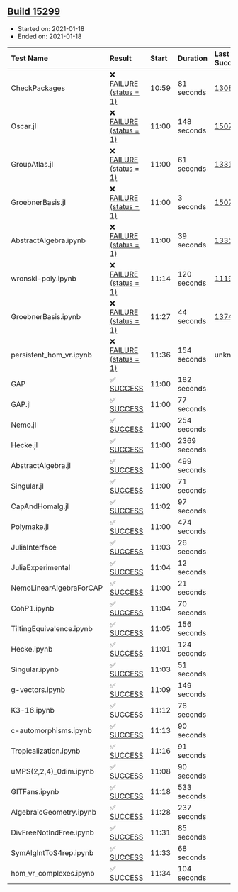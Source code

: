 ## [Build 15299](https://oscarci.mathematik.uni-kl.de/job/oscar/15299/)

* Started on: 2021-01-18
* Ended on: 2021-01-18

| Test Name    | Result | Start | Duration | Last Success | First Failure |
|:-------------|:-------|:------|:---------|:-------------|:--------------|
| CheckPackages | ❌ [FAILURE (status = 1)](https://oscarci.mathematik.uni-kl.de/job/oscar/15299/artifact/logs/build-15299/CheckPackages.log) | 10:59 | 81 seconds | [13085](https://oscarci.mathematik.uni-kl.de/job/oscar/13085/) | [13086](https://oscarci.mathematik.uni-kl.de/job/oscar/13086/) |
| Oscar.jl | ❌ [FAILURE (status = 1)](https://oscarci.mathematik.uni-kl.de/job/oscar/15299/artifact/logs/build-15299/Oscar.jl.log) | 11:00 | 148 seconds | [15079](https://oscarci.mathematik.uni-kl.de/job/oscar/15079/) | [15080](https://oscarci.mathematik.uni-kl.de/job/oscar/15080/) |
| GroupAtlas.jl | ❌ [FAILURE (status = 1)](https://oscarci.mathematik.uni-kl.de/job/oscar/15299/artifact/logs/build-15299/GroupAtlas.jl.log) | 11:00 | 61 seconds | [13311](https://oscarci.mathematik.uni-kl.de/job/oscar/13311/) | [13312](https://oscarci.mathematik.uni-kl.de/job/oscar/13312/) |
| GroebnerBasis.jl | ❌ [FAILURE (status = 1)](https://oscarci.mathematik.uni-kl.de/job/oscar/15299/artifact/logs/build-15299/GroebnerBasis.jl.log) | 11:00 | 3 seconds | [15079](https://oscarci.mathematik.uni-kl.de/job/oscar/15079/) | [15080](https://oscarci.mathematik.uni-kl.de/job/oscar/15080/) |
| AbstractAlgebra.ipynb | ❌ [FAILURE (status = 1)](https://oscarci.mathematik.uni-kl.de/job/oscar/15299/artifact/logs/build-15299/AbstractAlgebra.ipynb.log) | 11:00 | 39 seconds | [13355](https://oscarci.mathematik.uni-kl.de/job/oscar/13355/) | [13356](https://oscarci.mathematik.uni-kl.de/job/oscar/13356/) |
| wronski-poly.ipynb | ❌ [FAILURE (status = 1)](https://oscarci.mathematik.uni-kl.de/job/oscar/15299/artifact/logs/build-15299/wronski-poly.ipynb.log) | 11:14 | 120 seconds | [11192](https://oscarci.mathematik.uni-kl.de/job/oscar/11192/) | [11193](https://oscarci.mathematik.uni-kl.de/job/oscar/11193/) |
| GroebnerBasis.ipynb | ❌ [FAILURE (status = 1)](https://oscarci.mathematik.uni-kl.de/job/oscar/15299/artifact/logs/build-15299/GroebnerBasis.ipynb.log) | 11:27 | 44 seconds | [13748](https://oscarci.mathematik.uni-kl.de/job/oscar/13748/) | [13749](https://oscarci.mathematik.uni-kl.de/job/oscar/13749/) |
| persistent_hom_vr.ipynb | ❌ [FAILURE (status = 1)](https://oscarci.mathematik.uni-kl.de/job/oscar/15299/artifact/logs/build-15299/persistent_hom_vr.ipynb.log) | 11:36 | 154 seconds | unknown | unknown |
| GAP | ✅ [SUCCESS](https://oscarci.mathematik.uni-kl.de/job/oscar/15299/artifact/logs/build-15299/GAP.log) | 11:00 | 182 seconds |  |  |
| GAP.jl | ✅ [SUCCESS](https://oscarci.mathematik.uni-kl.de/job/oscar/15299/artifact/logs/build-15299/GAP.jl.log) | 11:00 | 77 seconds |  |  |
| Nemo.jl | ✅ [SUCCESS](https://oscarci.mathematik.uni-kl.de/job/oscar/15299/artifact/logs/build-15299/Nemo.jl.log) | 11:00 | 254 seconds |  |  |
| Hecke.jl | ✅ [SUCCESS](https://oscarci.mathematik.uni-kl.de/job/oscar/15299/artifact/logs/build-15299/Hecke.jl.log) | 11:00 | 2369 seconds |  |  |
| AbstractAlgebra.jl | ✅ [SUCCESS](https://oscarci.mathematik.uni-kl.de/job/oscar/15299/artifact/logs/build-15299/AbstractAlgebra.jl.log) | 11:00 | 499 seconds |  |  |
| Singular.jl | ✅ [SUCCESS](https://oscarci.mathematik.uni-kl.de/job/oscar/15299/artifact/logs/build-15299/Singular.jl.log) | 11:00 | 71 seconds |  |  |
| CapAndHomalg.jl | ✅ [SUCCESS](https://oscarci.mathematik.uni-kl.de/job/oscar/15299/artifact/logs/build-15299/CapAndHomalg.jl.log) | 11:02 | 97 seconds |  |  |
| Polymake.jl | ✅ [SUCCESS](https://oscarci.mathematik.uni-kl.de/job/oscar/15299/artifact/logs/build-15299/Polymake.jl.log) | 11:00 | 474 seconds |  |  |
| JuliaInterface | ✅ [SUCCESS](https://oscarci.mathematik.uni-kl.de/job/oscar/15299/artifact/logs/build-15299/JuliaInterface.log) | 11:03 | 26 seconds |  |  |
| JuliaExperimental | ✅ [SUCCESS](https://oscarci.mathematik.uni-kl.de/job/oscar/15299/artifact/logs/build-15299/JuliaExperimental.log) | 11:04 | 12 seconds |  |  |
| NemoLinearAlgebraForCAP | ✅ [SUCCESS](https://oscarci.mathematik.uni-kl.de/job/oscar/15299/artifact/logs/build-15299/NemoLinearAlgebraForCAP.log) | 11:00 | 21 seconds |  |  |
| CohP1.ipynb | ✅ [SUCCESS](https://oscarci.mathematik.uni-kl.de/job/oscar/15299/artifact/logs/build-15299/CohP1.ipynb.log) | 11:04 | 70 seconds |  |  |
| TiltingEquivalence.ipynb | ✅ [SUCCESS](https://oscarci.mathematik.uni-kl.de/job/oscar/15299/artifact/logs/build-15299/TiltingEquivalence.ipynb.log) | 11:05 | 156 seconds |  |  |
| Hecke.ipynb | ✅ [SUCCESS](https://oscarci.mathematik.uni-kl.de/job/oscar/15299/artifact/logs/build-15299/Hecke.ipynb.log) | 11:01 | 124 seconds |  |  |
| Singular.ipynb | ✅ [SUCCESS](https://oscarci.mathematik.uni-kl.de/job/oscar/15299/artifact/logs/build-15299/Singular.ipynb.log) | 11:03 | 51 seconds |  |  |
| g-vectors.ipynb | ✅ [SUCCESS](https://oscarci.mathematik.uni-kl.de/job/oscar/15299/artifact/logs/build-15299/g-vectors.ipynb.log) | 11:09 | 149 seconds |  |  |
| K3-16.ipynb | ✅ [SUCCESS](https://oscarci.mathematik.uni-kl.de/job/oscar/15299/artifact/logs/build-15299/K3-16.ipynb.log) | 11:12 | 76 seconds |  |  |
| c-automorphisms.ipynb | ✅ [SUCCESS](https://oscarci.mathematik.uni-kl.de/job/oscar/15299/artifact/logs/build-15299/c-automorphisms.ipynb.log) | 11:13 | 90 seconds |  |  |
| Tropicalization.ipynb | ✅ [SUCCESS](https://oscarci.mathematik.uni-kl.de/job/oscar/15299/artifact/logs/build-15299/Tropicalization.ipynb.log) | 11:16 | 91 seconds |  |  |
| uMPS(2,2,4)_0dim.ipynb | ✅ [SUCCESS](https://oscarci.mathematik.uni-kl.de/job/oscar/15299/artifact/logs/build-15299/uMPS-2-2-4-_0dim.ipynb.log) | 11:08 | 90 seconds |  |  |
| GITFans.ipynb | ✅ [SUCCESS](https://oscarci.mathematik.uni-kl.de/job/oscar/15299/artifact/logs/build-15299/GITFans.ipynb.log) | 11:18 | 533 seconds |  |  |
| AlgebraicGeometry.ipynb | ✅ [SUCCESS](https://oscarci.mathematik.uni-kl.de/job/oscar/15299/artifact/logs/build-15299/AlgebraicGeometry.ipynb.log) | 11:28 | 237 seconds |  |  |
| DivFreeNotIndFree.ipynb | ✅ [SUCCESS](https://oscarci.mathematik.uni-kl.de/job/oscar/15299/artifact/logs/build-15299/DivFreeNotIndFree.ipynb.log) | 11:31 | 85 seconds |  |  |
| SymAlgIntToS4rep.ipynb | ✅ [SUCCESS](https://oscarci.mathematik.uni-kl.de/job/oscar/15299/artifact/logs/build-15299/SymAlgIntToS4rep.ipynb.log) | 11:33 | 68 seconds |  |  |
| hom_vr_complexes.ipynb | ✅ [SUCCESS](https://oscarci.mathematik.uni-kl.de/job/oscar/15299/artifact/logs/build-15299/hom_vr_complexes.ipynb.log) | 11:34 | 104 seconds |  |  |
